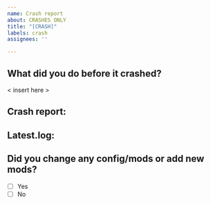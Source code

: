 ```yaml
---
name: Crash report
about: CRASHES ONLY
title: "[CRASH]"
labels: crash
assignees: ''

---
```


## What did you do before it crashed?
< insert here >


## Crash report:



## Latest.log:



## Did you change any config/mods or add new mods?
- [ ] Yes
- [ ] No
